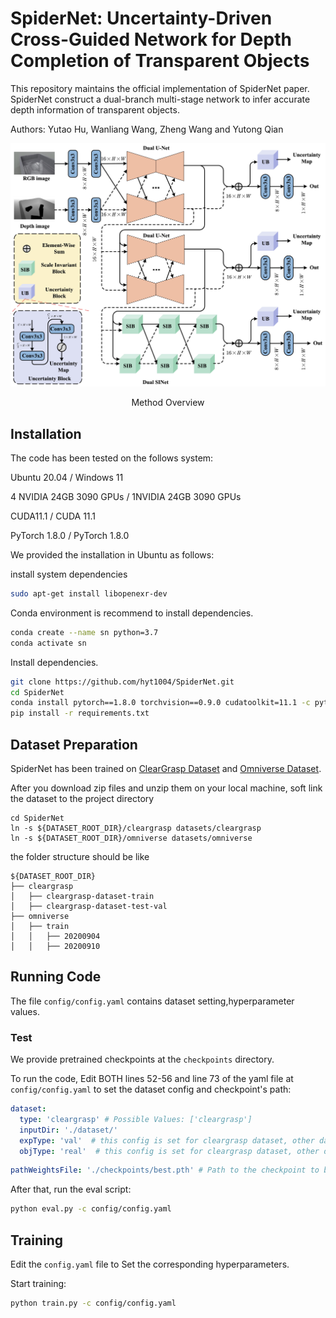 # SpiderNet: Uncertainty-Driven Cross-Guided Network for Depth Completion of Transparent Objects

This repository maintains the official implementation of SpiderNet paper. SpiderNet construct a dual-branch multi-stage network to infer accurate depth information of transparent objects.

Authors: Yutao Hu, Wanliang Wang, Zheng Wang and Yutong Qian

![SpiderNet](readme_img/pipeline.jpg)

<center>Method Overview</center>

## Installation

The code has been tested on the follows system:

Ubuntu 20.04 / Windows 11

4 NVIDIA 24GB 3090 GPUs / 1NVIDIA 24GB 3090 GPUs

CUDA11.1 / CUDA 11.1

PyTorch 1.8.0 / PyTorch 1.8.0

We provided the installation in Ubuntu as follows:

install system dependencies

```bash
sudo apt-get install libopenexr-dev
```

Conda environment is recommend to install dependencies.

```bash
conda create --name sn python=3.7
conda activate sn
```

Install dependencies.

```bash
git clone https://github.com/hyt1004/SpiderNet.git
cd SpiderNet
conda install pytorch==1.8.0 torchvision==0.9.0 cudatoolkit=11.1 -c pytorch
pip install -r requirements.txt
```

## Dataset Preparation

SpiderNet has been trained on [ClearGrasp Dataset](https://sites.google.com/view/cleargrasp/data)  and  [Omniverse Dataset](https://drive.google.com/drive/folders/1wCB1vZ1F3up5FY5qPjhcfSfgXpAtn31H?usp=sharing).

After you download zip files and unzip them on your local machine, soft link the dataset to the project directory

```
cd SpiderNet
ln -s ${DATASET_ROOT_DIR}/cleargrasp datasets/cleargrasp
ln -s ${DATASET_ROOT_DIR}/omniverse datasets/omniverse
```



 the folder structure should be like

```
${DATASET_ROOT_DIR}
├── cleargrasp
│   ├── cleargrasp-dataset-train
│   ├── cleargrasp-dataset-test-val
├── omniverse
│   ├── train
│   │	├── 20200904
│   │	├── 20200910
```

## Running Code

The file  `config/config.yaml` contains  dataset setting,hyperparameter values.

### Test

We provide pretrained checkpoints at the `checkpoints` directory.  

To run the code, Edit BOTH lines 52-56 and line 73 of the yaml file at `config/config.yaml` to set the dataset config and checkpoint's path:

```yaml
dataset:
  type: 'cleargrasp' # Possible Values: ['cleargrasp']
  inputDir: './dataset/'
  expType: 'val'  # this config is set for cleargrasp dataset, other dataset set null
  objType: 'real'  # this config is set for cleargrasp dataset, other dataset set null
```

```yaml
pathWeightsFile: './checkpoints/best.pth' # Path to the checkpoint to be loaded
```

After that, run the eval script:

```bash
python eval.py -c config/config.yaml
```

## Training

Edit the `config.yaml` file to Set the corresponding hyperparameters.

Start training:

```bash
python train.py -c config/config.yaml
```

